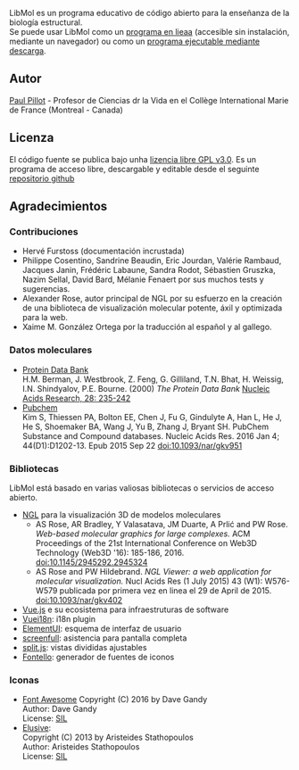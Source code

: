 LibMol es un programa educativo de código abierto para la enseñanza de la biología estructural.  
Se puede usar LibMol como un [programa en lieaa](https://libmol.org) (accesible sin instalación, mediante un navegador) ou como un [programa ejecutable mediante descarga](https://libmol.org/downloads).

## Autor
[Paul Pillot](mailto:paul.pillot@libmol.org) - Profesor de Ciencias dr la Vida en el Collège International Marie de France (Montreal - Canada)


## Licenza
El código fuente se publica bajo unha [lizencia libre GPL v3.0](https://www.gnu.org/licenses/gpl.html). Es un programa de acceso libre, descargable y editable desde el seguinte [repositorio github](https://github.com/ppillot/libmol)

## Agradecimientos
### Contribuciones
- Hervé Furstoss (documentación incrustada)
- Philippe Cosentino, Sandrine Beaudin, Eric Jourdan, Valérie Rambaud,  Jacques Janin, Frédéric Labaune, Sandra Rodot, Sébastien Gruszka, Nazim Sellal, David Bard, Mélanie Fenaert por sus muchos tests y sugerencias.
- Alexander Rose, autor principal de NGL por su esfuerzo en la creación de una biblioteca de visualización molecular potente, áxil y optimizada para la web.
- Xaime M. González Ortega por la traducción al español y al gallego.

### Datos moleculares
- [Protein Data Bank](https://www.rcsb.org)  
H.M. Berman, J. Westbrook, Z. Feng, G. Gilliland, T.N. Bhat, H. Weissig, I.N. Shindyalov, P.E. Bourne.
(2000) _The Protein Data Bank_ [Nucleic Acids Research, 28: 235-242](https://www.ncbi.nlm.nih.gov/pmc/articles/PMC102472/)
- [Pubchem](https://pubchem.ncbi.nlm.nih.gov/)  
Kim S, Thiessen PA, Bolton EE, Chen J, Fu G, Gindulyte A, Han L, He J, He S, Shoemaker BA, Wang J, Yu B, Zhang J, Bryant SH. PubChem Substance and Compound databases. Nucleic Acids Res. 2016 Jan 4; 44(D1):D1202-13. Epub 2015 Sep 22 [doi:10.1093/nar/gkv951](http://dx.doi.org/10.1093/nar/gkv951)

### Bibliotecas
LibMol está basado en varias valiosas bibliotecas o servicios de acceso abierto.
- [NGL](https://github.com/arose/ngl) para la visualización 3D de modelos moleculares
  - AS Rose, AR Bradley, Y Valasatava, JM Duarte, A Prlić and PW Rose. _Web-based molecular graphics for large complexes._ ACM Proceedings of the 21st International Conference on Web3D Technology (Web3D '16): 185-186, 2016. [doi:10.1145/2945292.2945324](http://dx.doi.org/10.1145/2945292.2945324)
  - AS Rose and PW Hildebrand. _NGL Viewer: a web application for molecular visualization._ Nucl Acids Res (1 July 2015) 43 (W1): W576-W579 publicada por primera vez en linea el 29 de April de 2015. [doi:10.1093/nar/gkv402](https://doi.org/10.1093/nar/gkv402)
- [Vue.js](https://vuejs.org/) e su ecosistema para infraestruturas de software
- [Vuei18n](https://github.com/kazupon/vue-i18n): i18n plugin
- [ElementUI](http://element.eleme.io/#/en-US): esquema de interfaz de usuario
- [screenfull](https://www.npmjs.com/package/screenfull): asistencia para pantalla completa
- [split.js](https://nathancahill.github.io/Split.js/): vistas divididas ajustables
- [Fontello](http://fontello.com): generador de fuentes de iconos  

### Iconas 
- [Font Awesome](http://fortawesome.github.com/Font-Awesome/)
   Copyright (C) 2016 by Dave Gandy  
   Author:    Dave Gandy  
   License:   [SIL](http://scripts.sil.org/OFL)  
- [Elusive](http://aristeides.com/):  
   Copyright (C) 2013 by Aristeides Stathopoulos  
   Author:    Aristeides Stathopoulos  
   License:   [SIL](http://scripts.sil.org/OFL) 
